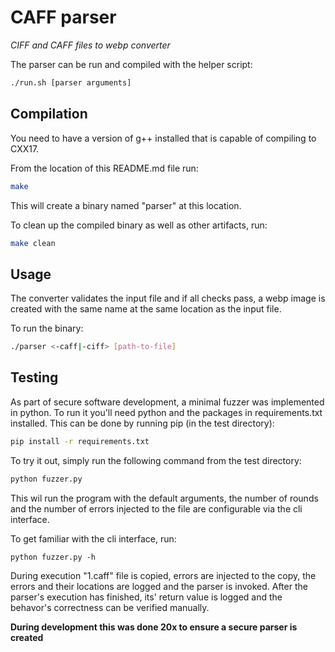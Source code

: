 # CAFF parser

*CIFF and CAFF files to webp converter*

The parser can be run and compiled with the helper script:
```bash
./run.sh [parser arguments]
```

## Compilation

You need to have a version of g++ installed that is capable
of compiling to CXX17.

From the location of this README.md file run:
```bash
make
```
This will create a binary named "parser" at this location.

To clean up the compiled binary as well as other artifacts, run:

```bash
make clean
```

## Usage

The converter validates the input file and if all checks pass, a webp image 
is created with the same name at the same location as the input file.

To run the binary:
```bash
./parser <-caff|-ciff> [path-to-file]
```

## Testing

As part of secure software development, a minimal fuzzer was implemented in python.
To run it you'll need python and the packages in requirements.txt installed.
This can be done by running pip (in the test directory):

```bash
pip install -r requirements.txt
```

To try it out, simply run the following command from the test directory:

```bash
python fuzzer.py
```

This wil run the program with the default arguments, the number of rounds and the
number of errors injected to the file are configurable via the cli interface.

To get familiar with the cli interface, run:

```
python fuzzer.py -h
```

During execution "1.caff" file is copied, errors are injected to the copy, the errors
and their locations are logged and the parser is invoked. After the parser's
execution has finished, its' return value is logged and the behavor's correctness
can be verified manually.

**During development this was done 20x to ensure a secure parser is created**
